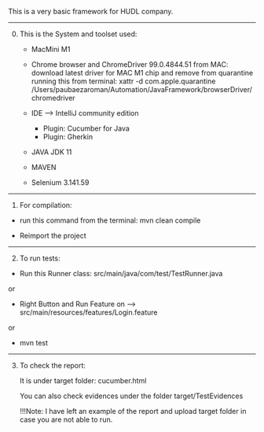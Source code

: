 This is a very basic framework for HUDL company.

********************************************************************
0. This is the System and toolset used:
    - MacMini M1
    - Chrome browser and ChromeDriver 99.0.4844.51
        from MAC: download latest driver for MAC M1 chip and remove from quarantine running this from terminal:
        xattr -d com.apple.quarantine /Users/paubaezaroman/Automation/JavaFramework/browserDriver/chromedriver

    - IDE --> IntelliJ community edition
        - Plugin: Cucumber for Java
        - Plugin: Gherkin

    - JAVA JDK 11
    - MAVEN
    - Selenium 3.141.59

********************************************************************

1. For compilation:

- run this command from the terminal: mvn clean compile

- Reimport the project


********************************************************************

2. To run tests:

- Run this Runner class: src/main/java/com/test/TestRunner.java

or

- Right Button and Run Feature on --> src/main/resources/features/Login.feature

or

- mvn test

********************************************************************

3. To check the report:

    It is under target folder: cucumber.html
    
    You can also check evidences under the folder target/TestEvidences
    
    !!!Note: I have left an example of the report and upload target folder in case you are not able to run.
